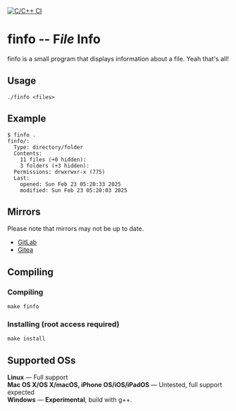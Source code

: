 [![C/C++ CI](https://github.com/pavlik-dev/finfo/actions/workflows/c-cpp.yml/badge.svg)](https://github.com/pavlik-dev/finfo/actions/workflows/c-cpp.yml)

# finfo -- F*ile* Info
finfo is a small program that displays information about a file. Yeah that's all!

## Usage
```
./finfo <files>
```

## Example
```
$ finfo .
finfo/:
  Type: directory/folder
  Contents:
    11 files (+0 hidden):
    3 folders (+3 hidden):
  Permissions: drwxrwxr-x (775)
  Last:
    opened: Sun Feb 23 05:20:33 2025
    modified: Sun Feb 23 05:20:03 2025
```

## Mirrors
Please note that mirrors may not be up to date.
 * [GitLab](https://gitlab.com/pavlik-dev/finfo)
 * [Gitea](https://gitea.com/pavliktt/finfo)

## Compiling
### Compiling
```shell
make finfo
```

### Installing (root access required)
```shell
make install
```

## Supported OSs
**Linux** &mdash; Full support\
**Mac OS X/OS X/macOS, iPhone OS/iOS/iPadOS** &mdash; Untested, full support expected\
**Windows** &mdash; **Experimental**, build with g++.
